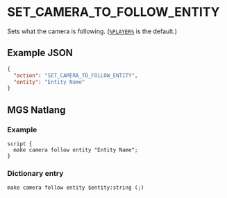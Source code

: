 # SET_CAMERA_TO_FOLLOW_ENTITY

Sets what the camera is following. ([`%PLAYER%`](../relative_references#player) is the default.)

## Example JSON

```json
{
  "action": "SET_CAMERA_TO_FOLLOW_ENTITY",
  "entity": "Entity Name"
}
```

## MGS Natlang

### Example

```mgs
script {
  make camera follow entity "Entity Name";
}
```

### Dictionary entry

```
make camera follow entity $entity:string (;)
```
